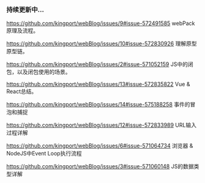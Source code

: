 ### 持续更新中...

  https://github.com/kingport/webBlog/issues/9#issue-572491585  webPack原理及流程。
  
  https://github.com/kingport/webBlog/issues/10#issue-572830926 理解原型原型链。
  
  https://github.com/kingport/webBlog/issues/2#issue-571052159 JS中的闭包，以及闭包使用的场景。
  
  https://github.com/kingport/webBlog/issues/13#issue-572835822 Vue & React总结。
  
  https://github.com/kingport/webBlog/issues/14#issue-575188258 事件的冒泡和捕捉
  
  https://github.com/kingport/webBlog/issues/12#issue-572833989 URL输入过程详解
   
  https://github.com/kingport/webBlog/issues/6#issue-571064734  浏览器 & NodeJS中Event Loop执行流程
  
  https://github.com/kingport/webBlog/issues/3#issue-571060148 JS的数据类型详解
  
 

